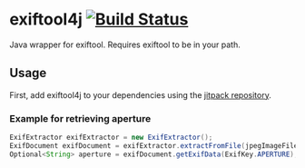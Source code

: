 # exiftool4j [![Build Status](https://travis-ci.org/wowselim/exiftool4j.svg?branch=master)](https://travis-ci.org/wowselim/exiftool4j)

Java wrapper for exiftool. Requires exiftool to be in your path.

## Usage

First, add exiftool4j to your dependencies using the [jitpack repository](https://jitpack.io/wowselim/exiftool4j).

### Example for retrieving aperture
```java
ExifExtractor exifExtractor = new ExifExtractor();
ExifDocument exifDocument = exifExtractor.extractFromFile(jpegImageFile);
Optional<String> aperture = exifDocument.getExifData(ExifKey.APERTURE);
```